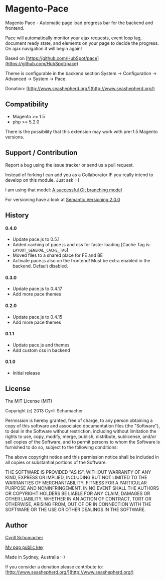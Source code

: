 Magento-Pace
============

Magento Pace - Automatic page load progress bar for the backend and frontend.

Pace will automatically monitor your ajax requests, event loop lag, document ready state, and elements on your
page to decide the progress. On ajax navigation it will begin again!

Based on [https://github.com/HubSpot/pace](https://github.com/HubSpot/pace)

Theme is configurable in the backend section System -> Configuration -> Advanced
-> System -> Pace.

Donation: [http://www.seashepherd.org/](http://www.seashepherd.org/)

Compatibility
-------------

- Magento >= 1.5
- php >= 5.2.0

There is the possibility that this extension may work with pre-1.5 Magento versions.

Support / Contribution
----------------------

Report a bug using the issue tracker or send us a pull request.

Instead of forking I can add you as a Collaborator IF you really intend to develop on this module. Just ask :-)

I am using that model: [A successful Git branching model](http://nvie.com/posts/a-successful-git-branching-model/)

For versioning have a look at [Semantic Versioning 2.0.0](http://semver.org/)

History
-------

#### 0.4.0

- Update pace.js to 0.5.1
- Added caching of pace js and css for faster loading [Cache Tag is: `LAYOUT_GENERAL_CACHE_TAG`]
- Moved files to a shared place for FE and BE
- Activate pace.js also on the frontend! Must be extra enabled in the backend. Default disabled.

#### 0.3.0

- Update pace.js to 0.4.17
- Add more pace themes

#### 0.2.0

- Update pace.js to 0.4.15
- Add more pace themes

#### 0.1.1

- Update pace.js and themes
- Add custom css in backend

#### 0.1.0

- Initial release

License
-------

The MIT License (MIT)

Copyright (c) 2013 Cyrill Schumacher

Permission is hereby granted, free of charge, to any person obtaining a copy of
this software and associated documentation files (the "Software"), to deal in
the Software without restriction, including without limitation the rights to
use, copy, modify, merge, publish, distribute, sublicense, and/or sell copies of
the Software, and to permit persons to whom the Software is furnished to do so,
subject to the following conditions:

The above copyright notice and this permission notice shall be included in all
copies or substantial portions of the Software.

THE SOFTWARE IS PROVIDED "AS IS", WITHOUT WARRANTY OF ANY KIND, EXPRESS OR
IMPLIED, INCLUDING BUT NOT LIMITED TO THE WARRANTIES OF MERCHANTABILITY, FITNESS
FOR A PARTICULAR PURPOSE AND NONINFRINGEMENT. IN NO EVENT SHALL THE AUTHORS OR
COPYRIGHT HOLDERS BE LIABLE FOR ANY CLAIM, DAMAGES OR OTHER LIABILITY, WHETHER
IN AN ACTION OF CONTRACT, TORT OR OTHERWISE, ARISING FROM, OUT OF OR IN
CONNECTION WITH THE SOFTWARE OR THE USE OR OTHER DEALINGS IN THE SOFTWARE.

Author
------

[Cyrill Schumacher](https://github.com/SchumacherFM)

[My pgp public key](http://www.schumacher.fm/cyrill.asc)

Made in Sydney, Australia :-)

If you consider a donation please contribute to: [http://www.seashepherd.org/](http://www.seashepherd.org/)
